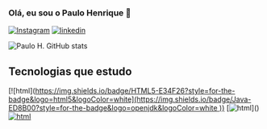 ### Olá, eu sou o Paulo Henrique 👋

[![Instagram](https://img.shields.io/badge/Instagram-E4405F?style=for-the-badge&logo=instagram&logoColor=white
)](https://instagram.com/paulohenriqueblopes?igshid=MzNlNGNkZWQ4Mg==)
[![linkedin](https://img.shields.io/badge/LinkedIn-0077B5?style=for-the-badge&logo=linkedin&logoColor=white)](https://www.linkedin.com/in/paulo-henrique-6b2a42273)

![Paulo H. GitHub stats](https://github-readme-stats.vercel.app/api?username=phlopesprogrammer&show_icons=true&theme=dark)

## Tecnologias que estudo

[![html]([https://img.shields.io/badge/HTML5-E34F26?style=for-the-badge&logo=html5&logoColor=white](https://img.shields.io/badge/Java-ED8B00?style=for-the-badge&logo=openjdk&logoColor=white
))]()
[![html]([https://img.shields.io/badge/CSS3-1572B6?style=for-the-badge&logo=css3&logoColor=white](https://img.shields.io/badge/Spring-6DB33F?style=for-the-badge&logo=spring&logoColor=white))]()
[![html](	https://img.shields.io/badge/GIT-E44C30?style=for-the-badge&logo=git&logoColor=white)]()

